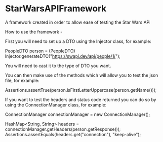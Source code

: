 # StarWarsAPIFramework
A framework created in order to allow ease of testing the Star Wars API 

How to use the framework -


First you will need to set up a DTO using the Injector class, for example:





PeopleDTO person = (PeopleDTO) Injector.generateDTO("https://swapi.dev/api/people/1/");


You will need to cast it to the type of DTO you want.




You can then make use of the methods which will allow you to test the json file, for example:


Assertions.assertTrue(person.isFirstLetterUppercase(person.getName()));





If you want to test the headers and status code returned you can do so by using the ConnectionManager class, for example:







ConnectionManager connectionManager = new ConnectionManager();


HashMap<String, String> headers = connectionManager.getHeaders(person.getResponse());
Assertions.assertEquals(headers.get("connection"), "keep-alive");




